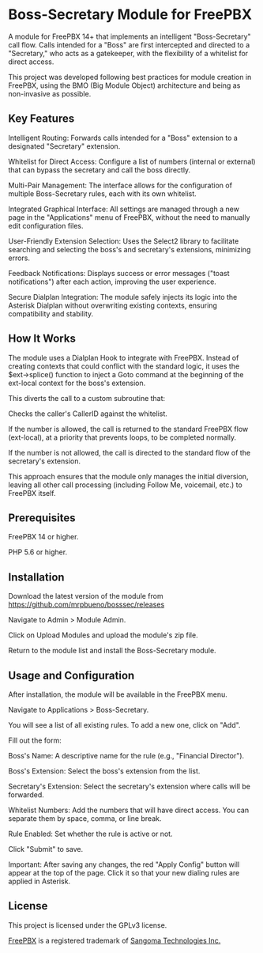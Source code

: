 # Boss-Secretary Module for FreePBX
A module for FreePBX 14+ that implements an intelligent "Boss-Secretary" call flow. Calls intended for a "Boss" are first intercepted and directed to a "Secretary," who acts as a gatekeeper, with the flexibility of a whitelist for direct access.

This project was developed following best practices for module creation in FreePBX, using the BMO (Big Module Object) architecture and being as non-invasive as possible.

## Key Features
Intelligent Routing: Forwards calls intended for a "Boss" extension to a designated "Secretary" extension.

Whitelist for Direct Access: Configure a list of numbers (internal or external) that can bypass the secretary and call the boss directly.

Multi-Pair Management: The interface allows for the configuration of multiple Boss-Secretary rules, each with its own whitelist.

Integrated Graphical Interface: All settings are managed through a new page in the "Applications" menu of FreePBX, without the need to manually edit configuration files.

User-Friendly Extension Selection: Uses the Select2 library to facilitate searching and selecting the boss's and secretary's extensions, minimizing errors.

Feedback Notifications: Displays success or error messages ("toast notifications") after each action, improving the user experience.

Secure Dialplan Integration: The module safely injects its logic into the Asterisk Dialplan without overwriting existing contexts, ensuring compatibility and stability.

## How It Works
The module uses a Dialplan Hook to integrate with FreePBX. Instead of creating contexts that could conflict with the standard logic, it uses the $ext->splice() function to inject a Goto command at the beginning of the ext-local context for the boss's extension.

This diverts the call to a custom subroutine that:

Checks the caller's CallerID against the whitelist.

If the number is allowed, the call is returned to the standard FreePBX flow (ext-local), at a priority that prevents loops, to be completed normally.

If the number is not allowed, the call is directed to the standard flow of the secretary's extension.

This approach ensures that the module only manages the initial diversion, leaving all other call processing (including Follow Me, voicemail, etc.) to FreePBX itself.

## Prerequisites
FreePBX 14 or higher.

PHP 5.6 or higher.

## Installation
Download the latest version of the module from https://github.com/mrpbueno/bosssec/releases

Navigate to Admin > Module Admin.

Click on Upload Modules and upload the module's zip file.

Return to the module list and install the Boss-Secretary module.

## Usage and Configuration
After installation, the module will be available in the FreePBX menu.

Navigate to Applications > Boss-Secretary.

You will see a list of all existing rules. To add a new one, click on "Add".

Fill out the form:

Boss's Name: A descriptive name for the rule (e.g., "Financial Director").

Boss's Extension: Select the boss's extension from the list.

Secretary's Extension: Select the secretary's extension where calls will be forwarded.

Whitelist Numbers: Add the numbers that will have direct access. You can separate them by space, comma, or line break.

Rule Enabled: Set whether the rule is active or not.

Click "Submit" to save.

Important: After saving any changes, the red "Apply Config" button will appear at the top of the page. Click it so that your new dialing rules are applied in Asterisk.

## License
This project is licensed under the GPLv3 license.

[FreePBX](http://www.freepbx.org/) is a registered trademark of [Sangoma Technologies Inc.](http://www.freepbx.org/copyright.html)
